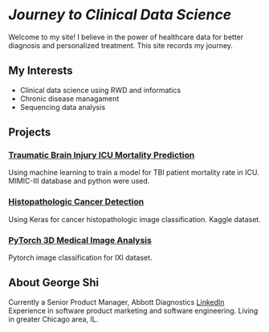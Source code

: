 # *Journey to Clinical Data Science*

Welcome to my site! I believe in the power of healthcare data for better diagnosis and personalized treatment. This site records my journey.

## My Interests

- Clinical data science using RWD and informatics
- Chronic disease managament
- Sequencing data analysis

## Projects

### [Traumatic Brain Injury ICU Mortality Prediction](https://georgeshi-hub.github.io/TBI-ML/)
Using machine learning to train a model for TBI patient mortality rate in ICU. MIMIC-III database and python were used.

### [Histopathologic Cancer Detection](https://github.com/georgeshi-hub/kaggle-cancer-detection)
Using Keras for cancer histopathologic image classification. Kaggle dataset. 

### [PyTorch 3D Medical Image Analysis](https://github.com/georgeshi-hub/PyTorch3D-Medica-Image-Analysis)
Pytorch image classification for IXI dataset.

## About George Shi
Currently a Senior Product Manager, Abbott Diagnostics [LinkedIn](https://www.linkedin.com/in/georgeshi/)
Experience in software product marketing and software engineering. Living in greater Chicago area, IL.
